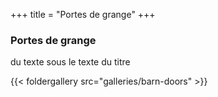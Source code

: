 +++
title = "Portes de grange"
+++

### Portes de grange 

du texte sous le texte du titre

{{< foldergallery src="galleries/barn-doors" >}}